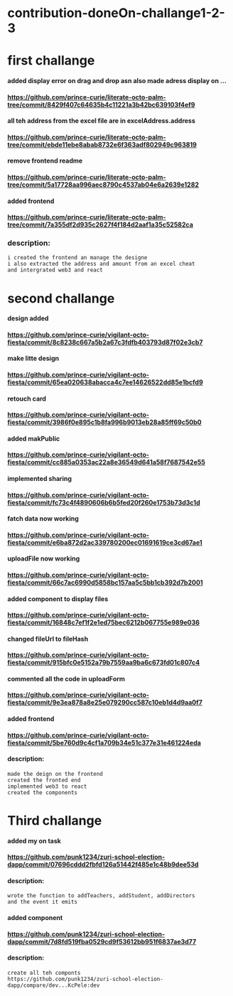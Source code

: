 # contribution-doneOn-challange1-2-3

first challange
=================================
#### added display error on drag and drop asn also made adress display on … 
#### https://github.com/prince-curie/literate-octo-palm-tree/commit/8429f407c64635b4c11221a3b42bc639103f4ef9
#### all teh address from the excel file are in excelAddress.address
#### https://github.com/prince-curie/literate-octo-palm-tree/commit/ebde11ebe8abab8732e6f363adf802949c963819
#### remove frontend readme
#### https://github.com/prince-curie/literate-octo-palm-tree/commit/5a17728aa996aec8790c4537ab04e6a2639e1282
#### added frontend
#### https://github.com/prince-curie/literate-octo-palm-tree/commit/7a355df2d935c2627f4f184d2aaf1a35c52582ca
### description:
    i created the frontend an manage the designe 
    i also extracted the address and amount from an excel cheat
    and intergrated web3 and react

second challange
===============================
#### design added
#### https://github.com/prince-curie/vigilant-octo-fiesta/commit/8c8238c667a5b2a67c3fdfb403793d87f02e3cb7
#### make litte design
#### https://github.com/prince-curie/vigilant-octo-fiesta/commit/65ea020638abacca4c7ee14626522dd85e1bcfd9
#### retouch card
#### https://github.com/prince-curie/vigilant-octo-fiesta/commit/3986f0e895c1b8fa996b9013eb28a85ff69c50b0
#### added makPublic
#### https://github.com/prince-curie/vigilant-octo-fiesta/commit/cc885a0353ac22a8e36549d641a58f7687542e55
#### implemented sharing
#### https://github.com/prince-curie/vigilant-octo-fiesta/commit/fc73c4f4890606b6b5fed20f260e1753b73d3c1d
#### fatch data now working
#### https://github.com/prince-curie/vigilant-octo-fiesta/commit/e6ba872d2ac339780200ec01691619ce3cd67ae1
#### uploadFile now working
#### https://github.com/prince-curie/vigilant-octo-fiesta/commit/66c7ac6990d5858bc157aa5c5bb1cb392d7b2001
#### added component to display files
#### https://github.com/prince-curie/vigilant-octo-fiesta/commit/16848c7ef1f2e1ed75bec6212b067755e989e036
#### changed fileUrl to fileHash
#### https://github.com/prince-curie/vigilant-octo-fiesta/commit/915bfc0e5152a79b7559aa9ba6c673fd01c807c4
#### commented all the code in uploadForm
#### https://github.com/prince-curie/vigilant-octo-fiesta/commit/9e3ea878a8e25e079290cc587c10eb1d4d9aa0f7
#### added frontend
#### https://github.com/prince-curie/vigilant-octo-fiesta/commit/5be760d9c4cf1a709b34e51c377e31e461224eda
#### description:
    made the deign on the frontend
    created the fronted end
    implemented web3 to react
    created the components


Third challange
========================================================
#### added my on task
#### https://github.com/punk1234/zuri-school-election-dapp/commit/07696cddd2fbfd126a51442f485e1c48b9dee53d
#### description:
    wrote the function to addTeachers, addStudent, addDirectors
    and the event it emits
#### added component
#### https://github.com/punk1234/zuri-school-election-dapp/commit/7d8fd519fba0529cd9f53612bb951f6837ae3d77
#### description:
    create all teh componts
    https://github.com/punk1234/zuri-school-election-dapp/compare/dev...KcPele:dev



